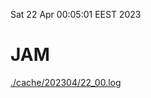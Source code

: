 Sat 22 Apr 00:05:01 EEST 2023
# JAM
<a href='./cache/202304/22_00.log'>./cache/202304/22_00.log</a>
